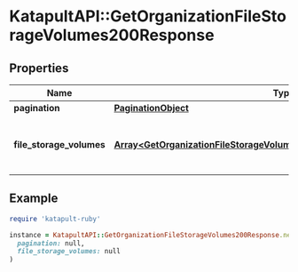 # KatapultAPI::GetOrganizationFileStorageVolumes200Response

## Properties

| Name | Type | Description | Notes |
| ---- | ---- | ----------- | ----- |
| **pagination** | [**PaginationObject**](PaginationObject.md) |  |  |
| **file_storage_volumes** | [**Array&lt;GetOrganizationFileStorageVolumes200ResponseFileStorageVolumes&gt;**](GetOrganizationFileStorageVolumes200ResponseFileStorageVolumes.md) | A list of all file storage volumes for the given organization. |  |

## Example

```ruby
require 'katapult-ruby'

instance = KatapultAPI::GetOrganizationFileStorageVolumes200Response.new(
  pagination: null,
  file_storage_volumes: null
)
```

